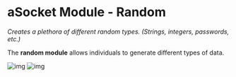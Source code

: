 
# aSocket Module - Random
*Creates a plethora of different random types. (Strings, integers, passwords, etc.)*

The **random module** allows individuals to generate different types of data.

![img](https://i.asocket.net/Eminent-Punctual-Greatwhiteshark-1639026022.png)
![img](https://i.asocket.net/Lone-Bright-Bighornsheep-1639026331.png)
